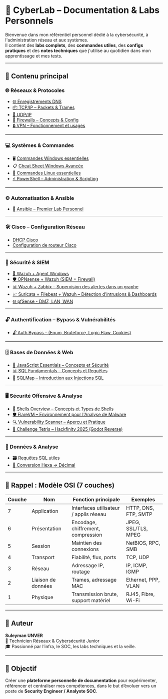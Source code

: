 
# 🧠 CyberLab – Documentation & Labs Personnels

Bienvenue dans mon référentiel personnel dédié à la cybersécurité, à l'administration réseau et aux systèmes.  
Il contient des **labs complets**, des **commandes utiles**, des **configs pratiques** et des **notes techniques** que j'utilise au quotidien dans mon apprentissage et mes tests.

---

## 📁 Contenu principal

### 🌐 Réseaux & Protocoles

- [🌐 Enregistrements DNS](dns/dns_notes.md)
- [📦 TCP/IP – Packets & Trames](network/Packet&Trames.md)
- [📡 UDP/IP](network/UDP.md)
- [🧱 Firewalls – Concepts & Config](network/firewall.md)
- [🔒 VPN – Fonctionnement et usages](network/VPN.md)

---

### 💻 Systèmes & Commandes

- 🖥️ [Commandes Windows essentielles](windows/windows_commands.md)
- 📋 [Cheat Sheet Windows Avancée](docs/Windows_Cheat_Sheet.md)
- [🐧 Commandes Linux essentielles](linux/linux_commands.md)
- [⚡ PowerShell – Administration & Scripting](PowerShell/ps.md)

---

### ⚙️ Automatisation & Ansible

- [🚀 Ansible – Premier Lab Personnel](Ansible/ansible-lab-init.md)

---

### 🛠️ Cisco – Configuration Réseau

- [DHCP Cisco](Cisco/DHCP.md)
- [Configuration de routeur Cisco](Cisco/Config/Router.md)

---

### 🔐 Sécurité & SIEM

- [🔧 Wazuh + Agent Windows](Wazuh+Windows_agent/README.md)
- [🛡️ OPNsense + Wazuh (SIEM + Firewall)](OPNsense+Wazuh/Lab_OPNsense_Wazuh.md)
- [📊 Wazuh + Zabbix – Supervision des alertes dans un graphe](Zabbix+Wazuh/Wazuh_Zabbix_Integration.md)
- [📈 Suricata + Filebeat + Wazuh – Détection d'intrusions & Dashboards](wazuh-suricata-filebeat-lab/README_suricata_wazuh.md)
- [🌐 pfSense - DMZ, LAN, WAN](pfSense/Setup_WAN+LAN+DMZ.md)
---

### 🔓 Authentification – Bypass & Vulnérabilités

- [🔓 Auth Bypass – (Enum, Bruteforce, Logic Flaw, Cookies)](auth-bypass/README.md)

---

### 🗄️ Bases de Données & Web

- [🧠 JavaScript Essentials – Concepts et Sécurité](JavaScript-Essentials/JavaScript-Essentials.md)
- [📊 SQL Fundamentals – Concepts et Requêtes](SQL-Fundamentals/SQL-Fundamentals.md)
- [🐍 SQLMap – Introduction aux Injections SQL](SQLMap-Basics/SQLMap-Basics.md)

---

### 🖥️ Sécurité Offensive & Analyse

- [🐚 Shells Overview – Concepts et Types de Shells](Shells-Overview/Shells-Overview.md)
- [🛡️ FlareVM – Environnement pour l'Analyse de Malware](FlareVM-Arsenal/FlareVM-Arsenal.md)
- [🔍 Vulnerability Scanner – Aperçu et Pratique](Vulnerability-Scanner-Overview/Vulnerability-Scanner-Overview.md)
- [🧩 Challenge Tetris – Hackfinity 2025 (Godot Reverse)](Tetris-Hackfinity2025/README.md)

---

### 💾 Données & Analyse

- [🗃️ Requêtes SQL utiles](sql/SQL_Queries.md)
- [🔢 Conversion Hexa → Décimal](Conversion_Hexa_to_Décimal/Conversion.md)

---

## 🧩 Rappel : Modèle OSI (7 couches)

| Couche | Nom             | Fonction principale                               | Exemples                           |
|--------|------------------|---------------------------------------------------|------------------------------------|
| 7      | Application       | Interfaces utilisateur / applis réseau           | HTTP, DNS, FTP, SMTP               |
| 6      | Présentation      | Encodage, chiffrement, compression                | JPEG, SSL/TLS, MPEG                |
| 5      | Session           | Maintien des connexions                         | NetBIOS, RPC, SMB                  |
| 4      | Transport         | Fiabilité, flux, ports                           | TCP, UDP                           |
| 3      | Réseau            | Adressage IP, routage                           | IP, ICMP, IGMP                     |
| 2      | Liaison de données| Trames, adressage MAC                           | Ethernet, PPP, VLAN                |
| 1      | Physique          | Transmission brute, support matériel            | RJ45, Fibre, Wi-Fi                 |

---

## 👤 Auteur

**Suleyman UNVER**  
🔧 Technicien Réseaux & Cybersécurité Junior  
🎓 Passionné par l’infra, le SOC, les labs techniques et la veille.

---

## 📌 Objectif

Créer une **plateforme personnelle de documentation** pour expérimenter, référencer et centraliser mes compétences, dans le but d’évoluer vers un poste de **Security Engineer / Analyste SOC**.
